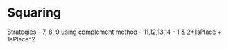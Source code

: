 # Squaring

Strategies
    - 7, 8, 9 using complement method
    - 11,12,13,14 - 1 & 2*1sPlace + 1sPlace^2